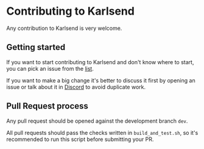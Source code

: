 # Contributing to Karlsend

Any contribution to Karlsend is very welcome.

## Getting started

If you want to start contributing to Karlsend and don't know where to start, you can pick an issue from
the [list](https://github.com/karlsen-network/karlsend/issues).

If you want to make a big change it's better to discuss it first by opening an issue or talk about it in
[Discord](https://discord.gg/WmGhhzk) to avoid duplicate work.

## Pull Request process

Any pull request should be opened against the development branch `dev`.

All pull requests should pass the checks written in `build_and_test.sh`, so it's recommended to run this script before
submitting your PR.